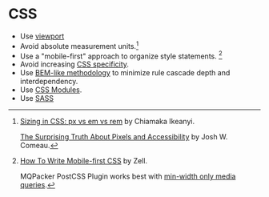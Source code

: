 # CSS

- Use [viewport](https://developer.mozilla.org/en-US/docs/Web/HTML/Viewport_meta_tag)
- Avoid absolute measurement units.[^use_relative_units]
- Use a "mobile-first" approach to organize style statements. [^mobile_first_css]
- Avoid increasing [CSS specificity](https://css-tricks.com/specifics-on-css-specificity/).
- Use [BEM-like methodology](https://css-tricks.com/bem-101/) to minimize rule cascade depth and interdependency.
- Use [CSS Modules](https://css-tricks.com/css-modules-part-1-need/).
- Use [SASS](https://sass-lang.com/)

[^use_relative_units]:
    [Sizing in CSS: px vs em vs rem](https://chiamakaikeanyi.dev/sizing-in-css-px-vs-em-vs-rem/)
    by Chiamaka Ikeanyi.

    [The Surprising Truth About Pixels and Accessibility](https://www.joshwcomeau.com/css/surprising-truth-about-pixels-and-accessibility/)
    by Josh W. Comeau.

[^mobile_first_css]:
    [How To Write Mobile-first CSS](https://zellwk.com/blog/how-to-write-mobile-first-css/) by Zell.

    MQPacker PostCSS Plugin works best with [min-width only media queries](https://github.com/hail2u/node-css-mqpacker#notes).
